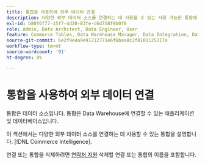 ```yaml
---
title: 통합을 사용하여 외부 데이터 연결
description: 다양한 외부 데이터 소스를 연결하는 데 사용할 수 있는 사용 가능한 통합에 대해 알아봅니다. [!DNL Commerce Intelligence].
exl-id: b80f6f77-15f7-4d20-83fe-c6d758f9b0f8
role: Admin, Data Architect, Data Engineer, User
feature: Commerce Tables, Data Warehouse Manager, Data Integration, Data Import/Export
source-git-commit: 6e2f9e4a9e91212771e6f6baa8c2f8101125217a
workflow-type: tm+mt
source-wordcount: '91'
ht-degree: 0%

---
```


# 통합을 사용하여 외부 데이터 연결

통합은 데이터 소스입니다. 통합은 Data Warehouse에 연결할 수 있는 애플리케이션 및 데이터베이스입니다.

이 섹션에서는 다양한 외부 데이터 소스를 연결하는 데 사용할 수 있는 통합을 설명합니다. [!DNL Commerce Intelligence].

연결 또는 통합을 삭제하려면 [연락처 지원](https://experienceleague.adobe.com/docs/commerce-knowledge-base/kb/troubleshooting/miscellaneous/mbi-service-policies.html) 삭제할 연결 또는 통합의 이름을 포함합니다.
